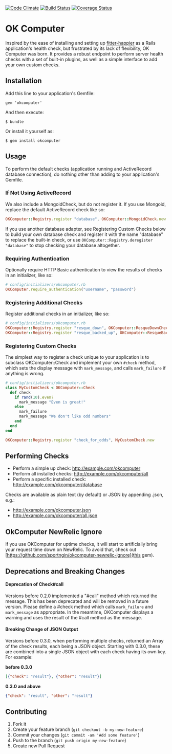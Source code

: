 [![Code Climate](https://codeclimate.com/github/sportngin/okcomputer.png)](https://codeclimate.com/github/sportngin/okcomputer)
[![Build Status](https://travis-ci.org/sportngin/okcomputer.png)](https://travis-ci.org/sportngin/okcomputer)
[![Coverage Status](https://coveralls.io/repos/sportngin/okcomputer/badge.png?branch=master)](https://coveralls.io/r/sportngin/okcomputer)

# OK Computer

Inspired by the ease of installing and setting up [fitter-happier] as a Rails
application's health check, but frustrated by its lack of flexibility, OK
Computer was born. It provides a robust endpoint to perform server health
checks with a set of built-in plugins, as well as a simple interface to add
your own custom checks.

## Installation

Add this line to your application's Gemfile:

    gem 'okcomputer'

And then execute:

    $ bundle

Or install it yourself as:

    $ gem install okcomputer

## Usage

To perform the default checks (application running and ActiveRecord database
connection), do nothing other than adding to your application's Gemfile.

### If Not Using ActiveRecord

We also include a MongoidCheck, but do not register it. If you use Mongoid,
replace the default ActiveRecord check like so:

```ruby
OKComputer::Registry.register "database", OKComputer::MongoidCheck.new
```

If you use another database adapter, see Registering Custom Checks below to
build your own database check and register it with the name "database" to
replace the built-in check, or use `OKComputer::Registry.deregister "database"`
to stop checking your database altogether.

### Requiring Authentication

Optionally require HTTP Basic authentication to view the results of checks in an initializer, like so:

```ruby
# config/initializers/okcomputer.rb
OKComputer.require_authentication("username", "password")
```

### Registering Additional Checks

Register additional checks in an initializer, like so:

```ruby
# config/initializers/okcomputer.rb
OKComputer::Registry.register "resque_down", OKComputer::ResqueDownCheck.new
OKComputer::Registry.register "resque_backed_up", OKComputer::ResqueBackedUpCheck.new("critical", 100)
```

### Registering Custom Checks

The simplest way to register a check unique to your application is to subclass
OKComputer::Check and implement your own `#check` method, which sets the
display message with `mark_message`, and calls `mark_failure` if anything is
wrong.

```ruby
# config/initializers/okcomputer.rb
class MyCustomCheck < OKComputer::Check
  def check
    if rand(10).even?
      mark_message "Even is great!"
    else
      mark_failure
      mark_message "We don't like odd numbers"
    end
  end
end

OKComputer::Registry.register "check_for_odds", MyCustomCheck.new
```

## Performing Checks

* Perform a simple up check: http://example.com/okcomputer
* Perform all installed checks: http://example.com/okcomputer/all
* Perform a specific installed check: http://example.com/okcomputer/database

Checks are available as plain text (by default) or JSON by appending .json, e.g.:
* http://example.com/okcomputer.json
* http://example.com/okcomputer/all.json

## OkComputer NewRelic Ignore

If you use OKComputer for uptime checks, it will start to artificially bring your
request time down on NewRelic. To avoid that, check out
[https://github.com/sportngin/okcomputer-newrelic-ignore](this gem).

## Deprecations and Breaking Changes

#### Deprecation of Check#call

Versions before 0.2.0 implemented a "#call" method which returned the message.
This has been deprecated and will be removed in a future version. Please
define a #check method which calls `mark_failure` and `mark_message` as
appropriate. In the meantime, OKComputer displays a warning and uses the result
of the #call method as the message.

#### Breaking Change of JSON Output

Versions before 0.3.0, when performing multiple checks, returned an Array of
the check results, each being a JSON object. Starting with 0.3.0, these are
combined into a single JSON object with each check having its own key. For
example:

**before 0.3.0**
```json
[{"check": "result"}, {"other": "result"}]
```

**0.3.0 and above**
```json
{"check": "result", "other": "result"}
```

## Contributing

1. Fork it
2. Create your feature branch (`git checkout -b my-new-feature`)
3. Commit your changes (`git commit -am 'Add some feature'`)
4. Push to the branch (`git push origin my-new-feature`)
5. Create new Pull Request

[fitter-happier]:https://rubygems.org/gems/fitter-happier


